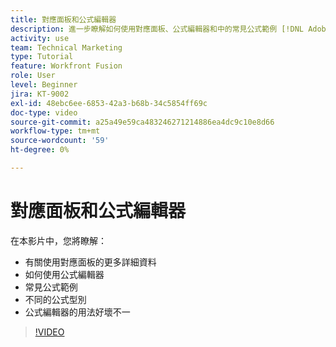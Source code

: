 ```yaml
---
title: 對應面板和公式編輯器
description: 進一步瞭解如何使用對應面板、公式編輯器和中的常見公式範例 [!DNL Adobe Workfront Fusion].
activity: use
team: Technical Marketing
type: Tutorial
feature: Workfront Fusion
role: User
level: Beginner
jira: KT-9002
exl-id: 48ebc6ee-6853-42a3-b68b-34c5854ff69c
doc-type: video
source-git-commit: a25a49e59ca483246271214886ea4dc9c10e8d66
workflow-type: tm+mt
source-wordcount: '59'
ht-degree: 0%

---
```


# 對應面板和公式編輯器

在本影片中，您將瞭解：

* 有關使用對應面板的更多詳細資料
* 如何使用公式編輯器
* 常見公式範例
* 不同的公式型別
* 公式編輯器的用法好壞不一

>[!VIDEO](https://video.tv.adobe.com/v/335262/?quality=12&learn=on)

